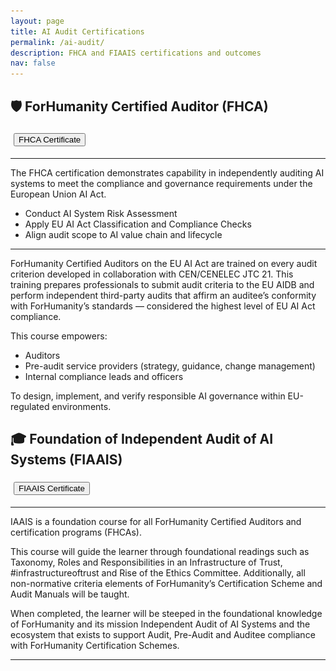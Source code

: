 ```yaml
---
layout: page
title: AI Audit Certifications
permalink: /ai-audit/
description: FHCA and FIAAIS certifications and outcomes
nav: false
---
```


## 🛡️ ForHumanity Certified Auditor (FHCA)

<button onclick="document.getElementById('modal-fhca').style.display='block'" style="margin: 5px;">
  FHCA Certificate
</button>

<div id="modal-fhca" style="display:none; position:fixed; top:0; left:0; width:100%; height:100%; background:rgba(0,0,0,0.8); z-index:1000;">
  <div style="margin:5% auto; padding:20px; background:#fff; width:90%; max-width:800px; border-radius:12px; box-shadow:0 0 10px rgba(0,0,0,0.5); position:relative;">
    <span onclick="document.getElementById('modal-fhca').style.display='none'" style="position:absolute; top:10px; right:20px; font-size:24px; cursor:pointer;">&times;</span>
    <img src="/assets/img/FHCA_EUAIAct.png" alt="FHCA Certificate" style="width:100%; height:auto; border-radius:8px;">
  </div>
</div>

---

The FHCA certification demonstrates capability in independently auditing AI systems to meet the compliance and governance requirements under the European Union AI Act.
- Conduct AI System Risk Assessment  
- Apply EU AI Act Classification and Compliance Checks  
- Align audit scope to AI value chain and lifecycle

---

ForHumanity Certified Auditors on the EU AI Act are trained on every audit criterion developed in collaboration with CEN/CENELEC JTC 21. This training prepares professionals to submit audit criteria to the EU AIDB and perform independent third-party audits that affirm an auditee’s conformity with ForHumanity’s standards — considered the highest level of EU AI Act compliance.

This course empowers:
- Auditors
- Pre-audit service providers (strategy, guidance, change management)
- Internal compliance leads and officers

To design, implement, and verify responsible AI governance within EU-regulated environments.

## 🎓 Foundation of Independent Audit of AI Systems (FIAAIS)

<button onclick="document.getElementById('modal-fiaais').style.display='block'" style="margin: 5px;">
  FIAAIS Certificate
</button>

<div id="modal-fiaais" style="display:none; position:fixed; top:0; left:0; width:100%; height:100%; background:rgba(0,0,0,0.8); z-index:1000;">
  <div style="margin:5% auto; padding:20px; background:#fff; width:90%; max-width:800px; border-radius:12px; box-shadow:0 0 10px rgba(0,0,0,0.5); position:relative;">
    <span onclick="document.getElementById('modal-fiaais').style.display='none'" style="position:absolute; top:10px; right:20px; font-size:24px; cursor:pointer;">&times;</span>
    <img src="/assets/img/FIAAIS.png" alt="FIAAIS Certificate" style="width:100%; height:auto; border-radius:8px;">
  </div>
</div>

---

IAAIS is a foundation course for all ForHumanity Certified Auditors and certification programs (FHCAs). 

This course will guide the learner through foundational readings such as Taxonomy, Roles and Responsibilities in an Infrastructure of Trust, #infrastructureoftrust and Rise of the Ethics Committee. 
Additionally, all non-normative criteria elements of ForHumanity’s Certification Scheme and Audit Manuals will be taught. 

When completed, the learner will be steeped in the foundational knowledge of ForHumanity and its mission
Independent Audit of AI Systems and the ecosystem that exists to support Audit, Pre-Audit and Auditee compliance with ForHumanity Certification Schemes.

---


